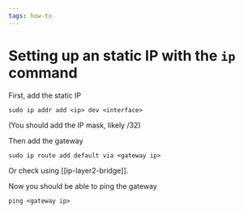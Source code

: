 ```yaml
---
tags: how-to
---
```


# Setting up an static IP with the `ip` command
First, add the static IP

```
sudo ip addr add <ip> dev <interface>
```

(You should add the IP mask, likely /32)

Then add the gateway

```
sudo ip route add default via <gateway ip>
```

Or check using [[ip-layer2-bridge]].  

Now you should be able to ping the gateway

```
ping <gateway ip>
```
